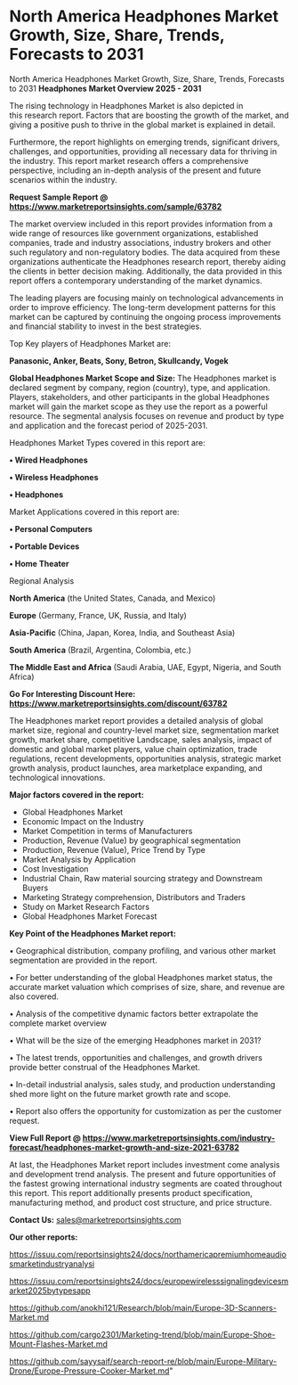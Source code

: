 # North America Headphones Market Growth, Size, Share, Trends, Forecasts to 2031
North America Headphones Market Growth, Size, Share, Trends, Forecasts to 2031
<Strong> Headphones Market Overview 2025 - 2031</strong>

The rising technology in Headphones Market is also depicted in this research report. Factors that are boosting the growth of the market, and giving a positive push to thrive in the global market is explained in detail.

Furthermore, the report highlights on emerging trends, significant drivers, challenges, and opportunities, providing all necessary data for thriving in the industry. This report market research offers a comprehensive perspective, including an in-depth analysis of the present and future scenarios within the industry.

<strong>Request Sample Report @ <a href=https://www.marketreportsinsights.com/sample/63782>https://www.marketreportsinsights.com/sample/63782</a></strong>

The market overview included in this report provides information from a wide range of resources like government organizations, established companies, trade and industry associations, industry brokers and other such regulatory and non-regulatory bodies. The data acquired from these organizations authenticate the Headphones research report, thereby aiding the clients in better decision making. Additionally, the data provided in this report offers a contemporary understanding of the market dynamics.

The leading players are focusing mainly on technological advancements in order to improve efficiency. The long-term development patterns for this market can be captured by continuing the ongoing process improvements and financial stability to invest in the best strategies.

Top Key players of Headphones Market are:

<strong>Panasonic, Anker, Beats, Sony, Betron, Skullcandy, Vogek</strong>

<strong><b>Global Headphones Market Scope and Size:</b></strong>
The Headphones market is declared segment by company, region (country), type, and application. Players, stakeholders, and other participants in the global Headphones market will gain the market scope as they use the report as a powerful resource. The segmental analysis focuses on revenue and product by type and application and the forecast period of 2025-2031.

Headphones Market Types covered in this report are:

<strong>• Wired Headphones

• Wireless Headphones

• Headphones</strong>

Market Applications covered in this report are:

<strong>• Personal Computers

• Portable Devices

• Home Theater</strong> 

Regional Analysis

<strong>North America</strong> (the United States, Canada, and Mexico)

<strong>Europe</strong> (Germany, France, UK, Russia, and Italy)

<strong>Asia-Pacific</strong> (China, Japan, Korea, India, and Southeast Asia)

<strong>South America</strong> (Brazil, Argentina, Colombia, etc.)

<strong>The Middle East and Africa</strong> (Saudi Arabia, UAE, Egypt, Nigeria, and South Africa)

<strong>Go For Interesting Discount Here: <a href=https://www.marketreportsinsights.com/discount/63782>https://www.marketreportsinsights.com/discount/63782</a></strong>

The Headphones market report provides a detailed analysis of global market size, regional and country-level market size, segmentation market growth, market share, competitive Landscape, sales analysis, impact of domestic and global market players, value chain optimization, trade regulations, recent developments, opportunities analysis, strategic market growth analysis, product launches, area marketplace expanding, and technological innovations.

<strong><b>Major factors covered in the report:</b></strong>
<ul>
  <li>Global Headphones Market </li>
  <li>Economic Impact on the Industry</li>
  <li>Market Competition in terms of Manufacturers</li>
  <li>Production, Revenue (Value) by geographical segmentation</li>
  <li>Production, Revenue (Value), Price Trend by Type</li>
  <li>Market Analysis by Application</li>
  <li>Cost Investigation</li>
  <li>Industrial Chain, Raw material sourcing strategy and Downstream Buyers</li>
  <li>Marketing Strategy comprehension, Distributors and Traders</li>
  <li>Study on Market Research Factors</li>
  <li>Global Headphones Market Forecast</li>
</ul>

<strong><b>Key Point of the Headphones Market report:</b></strong>

• Geographical distribution, company profiling, and various other market segmentation are provided in the report.

• For better understanding of the global Headphones market status, the accurate market valuation which comprises of size, share, and revenue are also covered.

• Analysis of the competitive dynamic factors better extrapolate the complete market overview

• What will be the size of the emerging Headphones market in 2031?

• The latest trends, opportunities and challenges, and growth drivers provide better construal of the Headphones Market.

• In-detail industrial analysis, sales study, and production understanding shed more light on the future market growth rate and scope.

• Report also offers the opportunity for customization as per the customer request.

<strong><b>View Full Report @ <a href=https://www.marketreportsinsights.com/industry-forecast/headphones-market-growth-and-size-2021-63782>https://www.marketreportsinsights.com/industry-forecast/headphones-market-growth-and-size-2021-63782</a></b></strong>


At last, the Headphones Market report includes investment come analysis and development trend analysis. The present and future opportunities of the fastest growing international industry segments are coated throughout this report. This report additionally presents product specification, manufacturing method, and product cost structure, and price structure.

<strong>Contact Us:</strong>
sales@marketreportsinsights.com

<strong>Our other reports:</strong>

<a href=https://issuu.com/reportsinsights24/docs/northamericapremiumhomeaudiosmarketindustryanalysi>https://issuu.com/reportsinsights24/docs/northamericapremiumhomeaudiosmarketindustryanalysi</a>

<a href=https://issuu.com/reportsinsights24/docs/europewirelesssignalingdevicesmarket2025bytypesapp>https://issuu.com/reportsinsights24/docs/europewirelesssignalingdevicesmarket2025bytypesapp</a>

<a href=https://github.com/anokhi121/Research/blob/main/Europe-3D-Scanners-Market.md>https://github.com/anokhi121/Research/blob/main/Europe-3D-Scanners-Market.md</a>

<a href=https://github.com/cargo2301/Marketing-trend/blob/main/Europe-Shoe-Mount-Flashes-Market.md>https://github.com/cargo2301/Marketing-trend/blob/main/Europe-Shoe-Mount-Flashes-Market.md</a>

<a href=https://github.com/sayysaif/search-report-re/blob/main/Europe-Military-Drone/Europe-Pressure-Cooker-Market.md>https://github.com/sayysaif/search-report-re/blob/main/Europe-Military-Drone/Europe-Pressure-Cooker-Market.md</a>"
